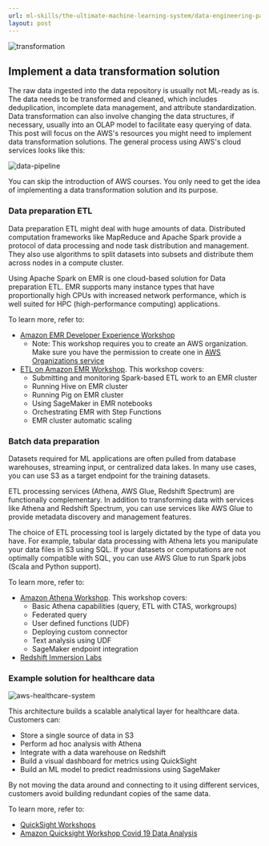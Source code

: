 ```yaml
---
url: ml-skills/the-ultimate-machine-learning-system/data-engineering-part-5-data-transformation
layout: post
---
```


![transformation][transformation]

## Implement a data transformation solution

The raw data ingested into the data repository is usually not ML-ready as is. The data needs to be transformed and cleaned, which includes deduplication, incomplete data management, and attribute standardization. Data transformation can also involve changing the data structures, if necessary, usually into an OLAP model to facilitate easy querying of data. This post will focus on the AWS's resources you might need to implement data transformation solutions. The general process using AWS's cloud services looks like this:

![data-pipeline][data-pipeline]

You can skip the introduction of AWS courses. You only need to get the idea of implementing a data transformation solution and its purpose.

### Data preparation ETL

Data preparation ETL might deal with huge amounts of data. Distributed computation frameworks like MapReduce and Apache Spark provide a protocol of data processing and node task distribution and management. They also use algorithms to split datasets into subsets and distribute them across nodes in a compute cluster.

Using Apache Spark on EMR is one cloud-based solution for Data preparation ETL. EMR supports many instance types that have proportionally high CPUs with increased network performance, which is well suited for HPC (high-performance computing) applications.

To learn more, refer to:

- [Amazon EMR Developer Experience Workshop](https://catalog.us-east-1.prod.workshops.aws/v2/workshops/3c29bc13-0f30-42f7-9f97-4ce8e2ef9b17/en-US/)
  - Note: This workshop requires you to create an AWS organization. Make sure you have the permission to create one in [AWS Organizations service](https://aws.amazon.com/organizations/)
- [ETL on Amazon EMR Workshop](https://emr-etl.workshop.aws/). This workshop covers:
  - Submitting and monitoring Spark-based ETL work to an EMR cluster
  - Running Hive on EMR cluster
  - Running Pig on EMR cluster
  - Using SageMaker in EMR notebooks
  - Orchestrating EMR with Step Functions
  - EMR cluster automatic scaling

### Batch data preparation

Datasets required for ML applications are often pulled from database warehouses, streaming input, or centralized data lakes. In many use cases, you can use S3 as a target endpoint for the training datasets.

ETL processing services (Athena, AWS Glue, Redshift Spectrum) are functionally complementary. In addition to transforming data with services like Athena and Redshift Spectrum, you can use services like AWS Glue to provide metadata discovery and management features.

The choice of ETL processing tool is largely dictated by the type of data you have. For example, tabular data processing with Athena lets you manipulate your data files in S3 using SQL. If your datasets or computations are not optimally compatible with SQL, you can use AWS Glue to run Spark jobs (Scala and Python support).

To learn more, refer to:

- [Amazon Athena Workshop](https://catalog.us-east-1.prod.workshops.aws/v2/workshops/9981f1a1-abdc-49b5-8387-cb01d238bb78/en-US/). This workshop covers:
  - Basic Athena capabilities (query, ETL with CTAS, workgroups)
  - Federated query
  - User defined functions (UDF)
  - Deploying custom connector
  - Text analysis using UDF
  - SageMaker endpoint integration
- [Redshift Immersion Labs](https://catalog.us-east-1.prod.workshops.aws/v2/workshops/9f29cdba-66c0-445e-8cbb-28a092cb5ba7/en-US/)

### Example solution for healthcare data

![aws-healthcare-system][aws-healthcare-system]

This architecture builds a scalable analytical layer for healthcare data. Customers can:

- Store a single source of data in S3
- Perform ad hoc analysis with Athena
- Integrate with a data warehouse on Redshift
- Build a visual dashboard for metrics using QuickSight
- Build an ML model to predict readmissions using SageMaker

By not moving the data around and connecting to it using different services, customers avoid building redundant copies of the same data.

To learn more, refer to:

- [QuickSight Workshops](https://catalog.us-east-1.prod.workshops.aws/v2/workshops/cd8ebba2-2ef8-431a-8f72-ca7f6761713d/en-US)
- [Amazon Quicksight Workshop Covid 19 Data Analysis](https://catalog.us-east-1.prod.workshops.aws/v2/workshops/4c08a00f-9400-4a0f-aa3e-4c458d2a9983/en-US/)

<!-- MARKDOWN LINKS & IMAGES -->

[transformation]: /assets/images/ml-skills/the-ultimate-machine-learning-system/data-engineering-part-5-data-transformation/transformation.jpg
[data-pipeline]: /assets/images/ml-skills/the-ultimate-machine-learning-system/data-engineering-part-5-data-transformation/data-pipeline.png
[aws-healthcare-system]: /assets/images/ml-skills/the-ultimate-machine-learning-system/data-engineering-part-5-data-transformation/aws-healthcare-system.png
